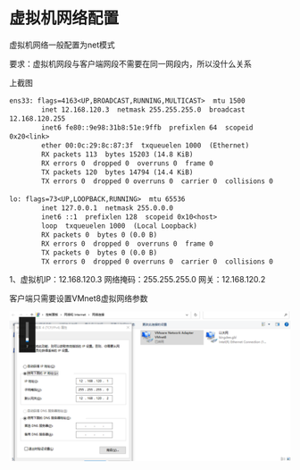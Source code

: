 # 虚拟机网络配置


<!--more-->

虚拟机网络一般配置为net模式

要求：虚拟机网段与客户端网段不需要在同一网段内，所以没什么关系

上截图

```shell
ens33: flags=4163<UP,BROADCAST,RUNNING,MULTICAST>  mtu 1500
        inet 12.168.120.3  netmask 255.255.255.0  broadcast 12.168.120.255
        inet6 fe80::9e98:31b8:51e:9ffb  prefixlen 64  scopeid 0x20<link>
        ether 00:0c:29:8c:87:3f  txqueuelen 1000  (Ethernet)
        RX packets 113  bytes 15203 (14.8 KiB)
        RX errors 0  dropped 0  overruns 0  frame 0
        TX packets 120  bytes 14794 (14.4 KiB)
        TX errors 0  dropped 0 overruns 0  carrier 0  collisions 0

lo: flags=73<UP,LOOPBACK,RUNNING>  mtu 65536
        inet 127.0.0.1  netmask 255.0.0.0
        inet6 ::1  prefixlen 128  scopeid 0x10<host>
        loop  txqueuelen 1000  (Local Loopback)
        RX packets 0  bytes 0 (0.0 B)
        RX errors 0  dropped 0  overruns 0  frame 0
        TX packets 0  bytes 0 (0.0 B)
        TX errors 0  dropped 0 overruns 0  carrier 0  collisions 0
```

1、虚拟机IP：12.168.120.3 		网络掩码：255.255.255.0   	网关：12.168.120.2

客户端只需要设置VMnet8虚拟网络参数

![image-20221202140945052.png](/posts/other/虚拟机网络配置/image-20221202140945052.png)


